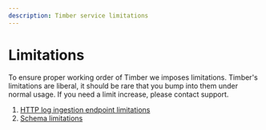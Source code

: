 ```yaml
---
description: Timber service limitations
---
```


# Limitations

To ensure proper working order of Timber we imposes limitations. Timber's limitations are liberal, it should be rare that you bump into them under normal usage. If you need a limit increase, please contact support.

1. [HTTP log ingestion endpoint limitations](../setup/sources/http-api/#limitations)
2. [Schema limitations](schema-maintenance.md#limitations)



